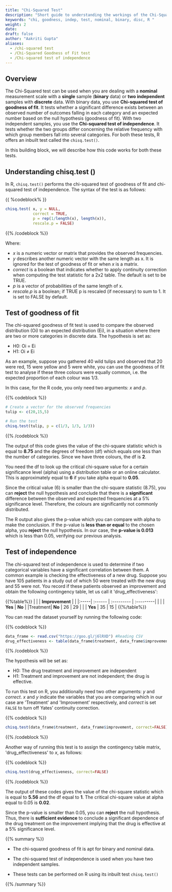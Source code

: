 ```yaml
---
title: "Chi-Squared Test"
description: "Short guide to understanding the workings of the Chi-Squared test for independence and goodness of fit, and how to use it in R"
keywords: "chi, goodness, indep, test, nominal, binary, disc, R "
weight: 2
date:
draft: false
author: "Aakriti Gupta"
aliases:
  - /chi-squared test
  - /Chi-Squared Goodness of Fit test
  - /Chi-squared test of independence
---
```


## Overview
The Chi-Squared test can be used when you are dealing with a **nominal** measurement scale with a **single** sample (**binary** data) or **two independent** samples with **discrete** data. With binary data, you use **Chi-squared test of goodness of fit**. It tests whether a significant difference exists between an observed number of outcomes falling in each category and an expected number based on the null hypothesis (goodness of fit). With two independent samples, you use the **Chi-squared test of independence**. It tests whether the two groups differ concerning the relative frequency with which group members fall into several categories. For both these tests, R offers an inbuilt test called the `chisq.test()`.

In this building block, we will describe how this code works for both these tests.

## Understanding chisq.test ()
In R, `chisq.test()` performs the chi-squared test of goodness of fit and chi-squared test of independence. The syntax of the test is as follows:

{{ %codeblock% }}
```r
chisq.test( x, y = NULL,
            correct = TRUE,
            p = rep(1/length(x), length(x)),
            rescale.p = FALSE)
```
{{% /codeblock %}}

Where:
- *x* is a numeric vector or matrix that provides the observed frequencies.
- *y* describes another numeric vector with the same length as x. It is ignored for the test of goodness of fit or when *x* is a matrix.
- *correct* is a boolean that indicates whether to apply continuity correction when computing the test statistic for a 2x2 table. The default is set to be TRUE.
- *p* is a vector of probabilities of the same length of x.
- *rescale.p* is a boolean; if TRUE p is rescaled (if necessary) to sum to 1.
 It is set to FALSE by default.


## Test of goodness of fit
The chi-squared goodness of fit test is used to compare the observed distribution (Oi) to an expected distribution (Ei), in a situation where there are two or more categories in discrete data. The hypothesis is set as:
- H0: Oi = Ei
- H1: Oi ≠ Ei

As an example, suppose you gathered 40 wild tulips and observed that 20 were red, 15 were yellow and 5 were white, you can use the goodness of fit test to analyse if these three colours were equally common, i.e. the expected proportion of each colour was 1/3.

In this case, for the R code, you only need two arguments: *x* and *p*.

{{% codeblock %}}
```R
# Create a vector for the observed frequencies
tulip <- c(20,15,5)

# Run the test
chisq.test(tulip, p = c(1/3, 1/3, 1/3))
```
{{% /codeblock %}}


The output of this code gives the value of the chi-square statistic which is equal to **8.75** and the degrees of freedom (df) which equals one less than the number of categories. Since we have three colours, the df is **2**.

You need the df to look up the critical chi-square value for a certain significance level (alpha) using a distribution table or an online calculator. This is approximately equal to **6** if you take alpha equal to **0.05**.

Since the critical value (6) is smaller than the chi-square statistic (8.75), you can **reject** the null hypothesis and conclude that there is a **significant** difference between the observed and expected frequencies at a 5% significance level. Therefore, the colours are significantly not commonly distributed.

The R output also gives the p-value which you can compare with alpha to make the conclusion. If the p-value is **less than or equal** to the chosen alpha, you **reject** the null hypothesis. In our case, the **p-value is 0.013**  which is less than 0.05, verifying our previous analysis.


## Test of independence
The chi-squared test of independence is used to determine if two categorical variables have a significant correlation between them. A common example is checking the effectiveness of a new drug. Suppose you have 105 patients in a study out of which 50 were treated with the new drug and 55 were not. You record if these patients observed an improvement and obtain the following contingency table, let us call it 'drug_effectiveness':

{{%table%}}
|         |           | **Improvement** |     |
|:-----| :------  | :---------  |  :---------|
|      |           | **Yes** | **No** |
|Treatment|  **No**   |  26 | 29      |
|          |  **Yes**   |  35 | 15    |
{{%/table%}}

You can read the dataset yourself by running the following code:

{{% codeblock %}}
```R
data_frame <- read.csv("https://goo.gl/j6lRXD") #Reading CSV
drug_effectiveness <- table(data_frame$treatment, data_frame$improvement)
```
{{% /codeblock %}}


The hypothesis will be set as:

- H0: The drug treatment and improvement are independent
- H1: Treatment and improvement are not independent; the drug is effective.

To run this test on R, you additionally need two other arguments: *y* and *correct*. *x* and *y* indicate the variables that you are comparing which in our case are 'Treatment' and 'Improvement' respectively, and *correct* is set `FALSE` to turn off Yates’ continuity correction.

{{% codeblock %}}
```R
chisq.test(data_frame$treatment, data_frame$improvement, correct=FALSE)
```
{{% /codeblock %}}

Another way of running this test is to assign the contingency table matrix, 'drug_effectiveness' to *x*, as follows:

{{% codeblock %}}
```R
chisq.test(drug_effectiveness, correct=FALSE)
```
{{% /codeblock %}}

The output of these codes gives the value of the chi-square statistic which is equal to **5.56** and the df equal to **1**. The critical chi-square value at alpha equal to 0.05 is **0.02**.

Since the p-value is smaller than 0.05, you can **reject** the null hypothesis. Thus, there is **sufficient evidence** to conclude a significant dependence of the drug treatment on the improvement implying that the drug is effective at a 5% significance level.



{{% summary %}}

- The chi-squared goodness of fit is apt for binary and nominal data.

- The chi-squared test of independence is used when you have two independent samples.

- These tests can be performed on R using its inbuilt test `chisq.test()`


{{% /summary %}}

